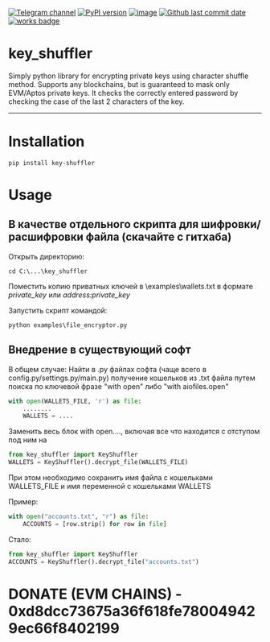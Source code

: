 [![Telegram channel](https://img.shields.io/endpoint?url=https://runkit.io/damiankrawczyk/telegram-badge/branches/master?url=https://t.me/cryptogovnozavod)](https://t.me/cryptogovnozavod)
[![PyPI version](https://badge.fury.io/py/key_shuffler.svg)](https://badge.fury.io/py/key_shuffler)
[![image](https://img.shields.io/pypi/pyversions/key_shuffler.svg)](https://pypi.org/project/key_shuffler/)
[![Github last commit date](https://img.shields.io/github/last-commit/indicatedl/key_shuffler.svg?label=Updated&logo=github&cacheSeconds=600)](https://github.com/indicatedl/key_shuffler/commits)
[![works badge](https://cdn.jsdelivr.net/gh/nikku/works-on-my-machine@v0.2.0/badge.svg)](https://github.com/nikku/works-on-my-machine)  

# key_shuffler

Simply python library for encrypting private keys using character shuffle method.
Supports any blockchains, but is guaranteed to mask only EVM/Aptos private keys.
It checks the correctly entered password by checking the case of the last 2 characters of the key.

---

# Installation 
```
pip install key-shuffler
```

# Usage

## В качестве отдельного скрипта для шифровки/расшифровки файла (скачайте с гитхаба)

Открыть директорию:
```
cd C:\...\key_shuffler
```
Поместить копию приватных ключей в \examples\wallets.txt в формате _private_key_ или _address:private_key_

Запустить скрипт командой:
```
python examples\file_encryptor.py
```

## Внедрение в существующий софт

В общем случае:
Найти в .py файлах софта (чаще всего в config.py/settings.py/main.py) получение кошельков из .txt файла путем поиска по ключевой фразе "with open" либо "with aiofiles.open"
```python
with open(WALLETS_FILE, 'r') as file:
    ........
    WALLETS = ....
```
Заменить весь блок with open...., включая все что находится с отступом под ним на
```python
from key_shuffler import KeyShuffler
WALLETS = KeyShuffler().decrypt_file(WALLETS_FILE)
```
При этом необходимо сохранить имя файла с кошельками WALLETS_FILE и имя переменной с кошельками WALLETS

Пример:
```python
with open("accounts.txt", "r") as file:
    ACCOUNTS = [row.strip() for row in file]
```
Стало:
```python
from key_shuffler import KeyShuffler
ACCOUNTS = KeyShuffler().decrypt_file("accounts.txt")
```


# DONATE (EVM CHAINS) - 0xd8dcc73675a36f618fe780049429ec66f8402199
